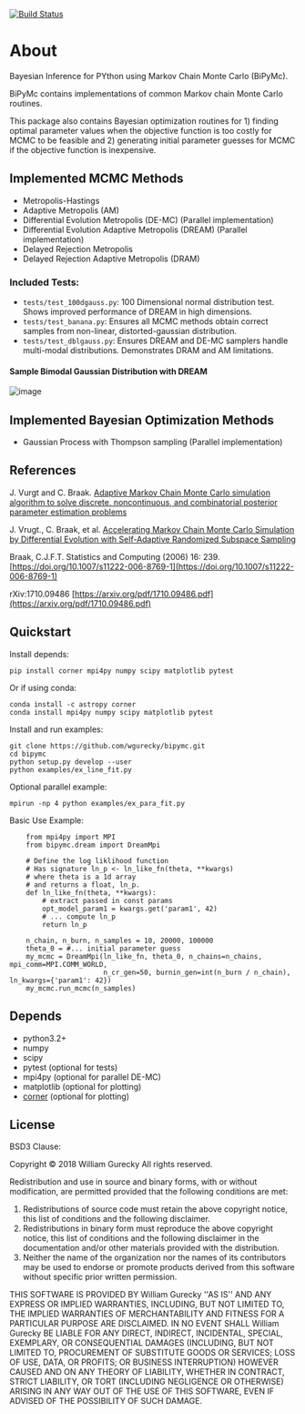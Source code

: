 [![Build Status](https://travis-ci.org/wgurecky/bipymc.svg?branch=master)](https://travis-ci.org/wgurecky/bipymc)

About
======

Bayesian Inference for PYthon using Markov Chain Monte Carlo (BiPyMc).

BiPyMc contains implementations of common Markov chain Monte Carlo routines.

This package also contains Bayesian optimization routines for 1) finding optimal parameter values when the objective function is too costly for MCMC to be feasible and 2) generating initial parameter guesses for MCMC if the objective function is inexpensive.


Implemented MCMC Methods
---------------------------------

- Metropolis-Hastings
- Adaptive Metropolis (AM)
- Differential Evolution Metropolis (DE-MC)  (Parallel implementation)
- Differential Evolution Adaptive Metropolis (DREAM)  (Parallel implementation)
- Delayed Rejection Metropolis
- Delayed Rejection Adaptive Metropolis (DRAM)


### Included Tests:
- `tests/test_100dgauss.py`: 100 Dimensional normal distribution test.  Shows improved performance of DREAM in high dimensions.
- `tests/test_banana.py`: Ensures all MCMC methods obtain correct samples from non-linear, distorted-gaussian distribution.
- `tests/test_dblgauss.py`: Ensures DREAM and DE-MC samplers handle multi-modal distributions.  Demonstrates DRAM and AM limitations.

#### Sample Bimodal Gaussian Distribution with DREAM

![image](https://github.com/wgurecky/bipymc/blob/master/doc/images/bimodal_mont.png)


Implemented Bayesian Optimization Methods
---------------------------------

- Gaussian Process with Thompson sampling  (Parallel implementation)

References
-----------
J. Vurgt and C. Braak. [Adaptive Markov Chain Monte Carlo simulation algorithm to solve discrete, noncontinuous, and combinatorial posterior parameter estimation problems](http://faculty.sites.uci.edu/jasper/files/2016/04/70.pdf)

J. Vrugt., C. Braak, et al. [Accelerating Markov Chain Monte Carlo Simulation by Differential Evolution with Self-Adaptive Randomized Subspace Sampling](https://permalink.lanl.gov/object/tr?what=info:lanl-repo/lareport/LA-UR-08-07126)

Braak, C.J.F.T. Statistics and Computing (2006) 16: 239. [https://doi.org/10.1007/s11222-006-8769-1](https://doi.org/10.1007/s11222-006-8769-1)

rXiv:1710.09486  [https://arxiv.org/pdf/1710.09486.pdf](https://arxiv.org/pdf/1710.09486.pdf)


Quickstart
----------

Install depends:

    pip install corner mpi4py numpy scipy matplotlib pytest

Or if using conda:

    conda install -c astropy corner
    conda install mpi4py numpy scipy matplotlib pytest

Install and run examples:

    git clone https://github.com/wgurecky/bipymc.git
    cd bipymc
    python setup.py develop --user
    python examples/ex_line_fit.py

Optional parallel example:

    mpirun -np 4 python examples/ex_para_fit.py
    
Basic Use Example:

        from mpi4py import MPI
        from bipymc.dream import DreamMpi
    
        # Define the log liklihood function
        # Has signature ln_p <- ln_like_fn(theta, **kwargs)
        # where theta is a 1d array
        # and returns a float, ln_p.
        def ln_like_fn(theta, **kwargs):
            # extract passed in const params
            opt_model_param1 = kwargs.get('param1', 42)
            # ... compute ln_p
            return ln_p
        
        n_chain, n_burn, n_samples = 10, 20000, 100000
        theta_0 = #... initial parameter guess
        my_mcmc = DreamMpi(ln_like_fn, theta_0, n_chains=n_chains, mpi_comm=MPI.COMM_WORLD,
                           n_cr_gen=50, burnin_gen=int(n_burn / n_chain), ln_kwargs={'param1': 42})
        my_mcmc.run_mcmc(n_samples)


Depends
-------

- python3.2+
- numpy
- scipy
- pytest (optional for tests)
- mpi4py (optional for parallel DE-MC)
- matplotlib (optional for plotting)
- [corner](https://corner.readthedocs.io/en/latest/)  (optional for plotting)


License
--------

BSD3 Clause:

Copyright © 2018 William Gurecky
All rights reserved.

Redistribution and use in source and binary forms, with or without
modification, are permitted provided that the following conditions are met:
1. Redistributions of source code must retain the above copyright
notice, this list of conditions and the following disclaimer.
2. Redistributions in binary form must reproduce the above copyright
notice, this list of conditions and the following disclaimer in the
documentation and/or other materials provided with the distribution.
3. Neither the name of the organization nor the
names of its contributors may be used to endorse or promote products
derived from this software without specific prior written permission.

THIS SOFTWARE IS PROVIDED BY William Gurecky ''AS IS'' AND ANY
EXPRESS OR IMPLIED WARRANTIES, INCLUDING, BUT NOT LIMITED TO, THE IMPLIED
WARRANTIES OF MERCHANTABILITY AND FITNESS FOR A PARTICULAR PURPOSE ARE
DISCLAIMED. IN NO EVENT SHALL William Gurecky BE LIABLE FOR ANY
DIRECT, INDIRECT, INCIDENTAL, SPECIAL, EXEMPLARY, OR CONSEQUENTIAL DAMAGES
(INCLUDING, BUT NOT LIMITED TO, PROCUREMENT OF SUBSTITUTE GOODS OR SERVICES;
LOSS OF USE, DATA, OR PROFITS; OR BUSINESS INTERRUPTION) HOWEVER CAUSED AND
ON ANY THEORY OF LIABILITY, WHETHER IN CONTRACT, STRICT LIABILITY, OR TORT
(INCLUDING NEGLIGENCE OR OTHERWISE) ARISING IN ANY WAY OUT OF THE USE OF THIS
SOFTWARE, EVEN IF ADVISED OF THE POSSIBILITY OF SUCH DAMAGE.

